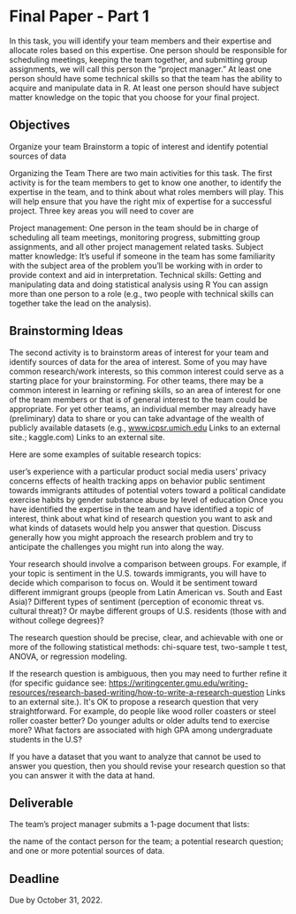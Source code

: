 # Final Paper - Part 1

In this task, you will identify your team members and their expertise and allocate roles based on this expertise. One person should be responsible for scheduling meetings, keeping the team together, and submitting group assignments, we will call this person the “project manager.” At least one person should have some technical skills so that the team has the ability to acquire and manipulate data in R. At least one person should have subject matter knowledge on the topic that you choose for your final project.


## Objectives

Organize your team
Brainstorm a topic of interest and identify potential sources of data

Organizing the Team
There are two main activities for this task. The first activity is for the team members to get to know one another, to identify the expertise in the team, and to think about what roles members will play. This will help ensure that you have the right mix of expertise for a successful project. Three key areas you will need to cover are

Project management: One person in the team should be in charge of scheduling all team meetings, monitoring progress, submitting group assignments, and all other project management related tasks.
Subject matter knowledge: It’s useful if someone in the team has some familiarity with the subject area of the problem you’ll be working with in order to provide context and aid in interpretation.
Technical skills: Getting and manipulating data and doing statistical analysis using R
You can assign more than one person to a role (e.g., two people with technical skills can together take the lead on the analysis). 

## Brainstorming Ideas
The second activity is to brainstorm areas of interest for your team and identify sources of data for the area of interest. Some of you may have common research/work interests, so this common interest could serve as a starting place for your brainstorming. For other teams, there may be a common interest in learning or refining skills, so an area of interest for one of the team members or that is of general interest to the team could be appropriate. For yet other teams, an individual member may already have (preliminary) data to share or you can take advantage of the wealth of publicly available datasets (e.g., www.icpsr.umich.edu Links to an external site.; kaggle.com) Links to an external site.

Here are some examples of suitable research topics:

user’s experience with a particular product
social media users’ privacy concerns
effects of health tracking apps on behavior
public sentiment towards immigrants
attitudes of potential voters toward a political candidate
exercise habits by gender
substance abuse by level of education
Once you have identified the expertise in the team and have identified a topic of interest, think about what kind of research question you want to ask and what kinds of datasets would help you answer that question. Discuss generally how you might approach the research problem and try to anticipate the challenges you might run into along the way.

Your research should involve a comparison between groups. For example, if your topic is sentiment in the U.S. towards immigrants, you will have to decide which comparison to focus on. Would it be sentiment toward different immigrant groups (people from Latin American vs. South and East Asia)? Different types of sentiment (perception of economic threat vs. cultural threat)? Or maybe different groups of U.S. residents (those with and without college degrees)?

The research question should be precise, clear, and achievable with one or more of the following statistical methods: chi-square test, two-sample t test, ANOVA, or regression modeling. 

If the research question is ambiguous, then you may need to further refine it (for specific guidance see: https://writingcenter.gmu.edu/writing-resources/research-based-writing/how-to-write-a-research-question Links to an external site.). It's OK to propose a research question that very straightforward. For example, do people like wood roller coasters or steel roller coaster better? Do younger adults or older adults tend to exercise more? What factors are associated with high GPA among undergraduate students in the U.S?

If you have a dataset that you want to analyze that cannot be used to answer you question, then you should revise your research question so that you can answer it with the data at hand.   

## Deliverable

The team’s project manager submits a 1-page document that lists:

the name of the contact person for the team;
a potential research question; and
one or more potential sources of data.  
 

## Deadline

Due by October 31, 2022.
